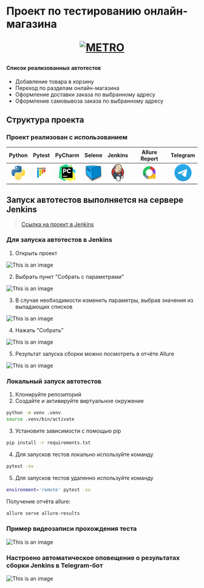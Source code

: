 <h1>Проект по тестированию онлайн-магазина 
<p align="center">
<a href="https://online.metro-cc.ru/" target="_blank">
<img src="https://upload.wikimedia.org/wikipedia/commons/5/53/Logo_METRO.svg" 
alt="METRO" width="128" height="64"> </a> 
</p></h1>

#### Список реализованных автотестов
- Добавление товара в корзину
- Переход по разделам онлайн-магазина
- Оформление доставки заказа по выбранному адресу
- Оформление самовывоза заказа по выбранному адресу

## Структура проекта
### Проект реализован с использованием
|                                   Python                                    |                                   Pytest                                    |                                              PyCharm                                              |                                            Selene                                            |                                    Jenkins                                    |                           Allure Report                            |                                Telegram                                 |
|:---------------------------------------------------------------------------:|:---------------------------------------------------------------------------:|:-------------------------------------------------------------------------------------------------:|:--------------------------------------------------------------------------------------------:|:-----------------------------------------------------------------------------:|:------------------------------------------------------------------:|:-----------------------------------------------------------------------:|
| <img src="/Images/python-original.svg" alt="Python" width="45" height="45"> | <img src="/Images/pytest-original.svg" alt="Pytest" width="45" height="45"> |             <img src="/Images/PyCharm_Icon.svg" alt="Pycharm" width="45" height="45"> |             <img src="/Images/selenoid.png" alt="Selene" width="45" height="45"> | <img src="/Images/jenkins-original.svg" alt="Jenkins" width="45" height="45"> | <img src="/Images/allure.png" alt="Allure" width="45" height="45"> | <img src="/Images/telegram.svg" alt="Telegram" width="45" height="45">  |

## Запуск автотестов выполняется на сервере Jenkins
> <a target="_blank" href="LINK">Ссылка на проект в Jenkins</a>

### Для запуска автотестов в Jenkins
1. Открыть проект

![This is an image](/Images/Screenshots/Jenkins_main.png)

2. Выбрать пункт "Собрать с параметрами"

![This is an image](/Images/Screenshots/Jenkins_main.png)

3. В случае необходимости изменить параметры, выбрав значения из выпадающих списков

![This is an image](/Images/Screenshots/Jenkins_main.png)

4. Нажать "Собрать"

![This is an image](/Images/Screenshots/Jenkins_main.png)

5. Результат запуска сборки можно посмотреть в отчёте Allure

![This is an image](/Images/Screenshots/allure_report.png)

### Локальный запуск автотестов
1. Клонируйте репозиторий
2. Создайте и активируйте виртуальное окружение
  ```bash
  python -m venv .venv
  source .venv/bin/activate
  ```
3. Установите зависимости с помощью pip
  ```bash
  pip install -r requirements.txt
  ```
4. Для запусков тестов локально используйте команду 
  ```bash
  pytest -sv
  ```
5. Для запусков тестов удаленно используйте команду 
  ```bash
  environment='remote' pytest -sv
  ```

Получение отчёта allure:
```bash
allure serve allure-results
``` 

### Пример видеозаписи прохождения теста
![This is an image](/Images/Screenshots/test_gif.gif)

### Настроено автоматическое оповещение о результатах сборки Jenkins в Telegram-бот
![This is an image](/Images/Screenshots/bot.png)
